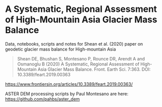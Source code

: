 # A Systematic, Regional Assessment of High-Mountain Asia Glacier Mass Balance
Data, notebooks, scripts and notes for Shean et al. (2020) paper on geodetic glacier mass balance for High-mountain Asia

> Shean DE, Bhushan S, Montesano P, Rounce DR, Arendt A and Osmanoglu B (2020) A Systematic, Regional Assessment of High-Mountain Asia Glacier Mass Balance. Front. Earth Sci. 7:363. DOI: 10.3389/feart.2019.00363 

https://www.frontiersin.org/articles/10.3389/feart.2019.00363/

ASTER DEM processing scripts by Paul Montesano are here: https://github.com/pahbs/aster_dem
